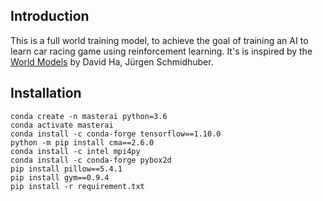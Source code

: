 ## Introduction
This is a full world training model, to achieve the goal of training an AI to learn car racing game using reinforcement learning.
It's is inspired by the [World Models](https://worldmodels.github.io/) by David Ha, Jürgen Schmidhuber.


## Installation
```
conda create -n masterai python=3.6
conda activate masterai
conda install -c conda-forge tensorflow==1.10.0
python -m pip install cma==2.6.0
conda install -c intel mpi4py
conda install -c conda-forge pybox2d
pip install pillow==5.4.1
pip install gym==0.9.4
pip install -r requirement.txt
```